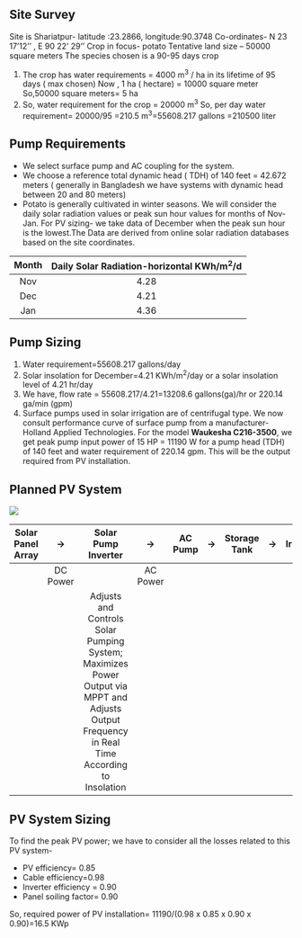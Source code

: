 ## Site Survey
Site is Shariatpur- latitude :23.2866, longitude:90.3748 Co-ordinates- N 23 17’12’’ , E 90 22’ 29’’
Crop in focus- potato
Tentative land size – 50000 square meters
The species chosen is  a 90-95 days crop
1. The crop has water requirements = 4000 m<sup>3</sup> / ha in its lifetime of 95 days ( max chosen)
Now , 1 ha ( hectare) = 10000 square meter
So,50000 square meters= 5 ha
2. So, water requirement for the crop = 20000  m<sup>3</sup>
So, per day water requirement= 20000/95 =210.5  m<sup>3</sup>=55608.217 gallons =210500 liter

## Pump Requirements
- We select  surface pump and AC coupling for the system.
- We choose a reference total dynamic head ( TDH) of 140 feet = 42.672 meters ( generally in Bangladesh we have systems with dynamic head between 20 and 80 meters) 
- Potato is generally cultivated in winter seasons. We will consider the daily solar radiation values or peak sun hour values for months of Nov-Jan. For PV sizing- we take data of December when the peak sun hour is the lowest.The Data are derived from online solar radiation databases based on the site coordinates.

| Month 	| Daily Solar Radiation-horizontal KWh/m<sup>2</sup>/d  	|
|:-----:	|:-------------------------------------------:	|
|  Nov  	|                     4.28                    	|
|  Dec  	|                     4.21                    	|
|  Jan  	|                     4.36                    	|

## Pump Sizing
1. Water requirement=55608.217 gallons/day
2. Solar insolation for December=4.21 KWh/m<sup>2</sup>/day or a solar insolation level of 4.21 hr/day
3. We have, flow rate = 55608.217/4.21=13208.6 gallons(ga)/hr or 220.14 ga/min (gpm)
4. Surface pumps used in solar irrigation are of centrifugal type. We now consult performance curve of surface pump from a manufacturer- Holland Applied Technologies. For the model **Waukesha C216-3500**, we get peak pump input power of 15 HP = 11190 W for a pump head (TDH) of 140 feet and water requirement of 220.14 gpm.
This will be the output required from PV installation.

## Planned PV System

![](https://photos.app.goo.gl/5Lrjt8LdhEc1vuJMA)

| Solar Panel Array  	|    ->    	|                                                          Solar Pump Inverter                                                         	| ->    	| AC Pump 	|-> 	| Storage Tank 	|-> 	| Irrigation 	|
|:------------------:	|:--------:	|:------------------------------------------------------------------------------------------------------------------------------------:	|:--------:	|:-------:	|:--:	|:------------:	|:--:	|:----------:	|
|                    	| DC Power 	|                                                                                                                                      	| AC Power 	|         	|    	|              	|    	|            	|
|                    	|          	| Adjusts and Controls Solar Pumping System; Maximizes Power Output via MPPT and Adjusts Output Frequency in Real Time  According to Insolation 	|          	|         	|    	|              	|    	|            	|
 

## PV System Sizing

To find the peak PV power; we have to consider all the losses related to this PV system-
- PV efficiency= 0.85
- Cable efficiency=0.98
- Inverter efficiency = 0.90
- Panel soiling factor= 0.90

So, required power of PV installation= 11190/(0.98 x 0.85 x 0.90 x 0.90)=16.5 KWp


